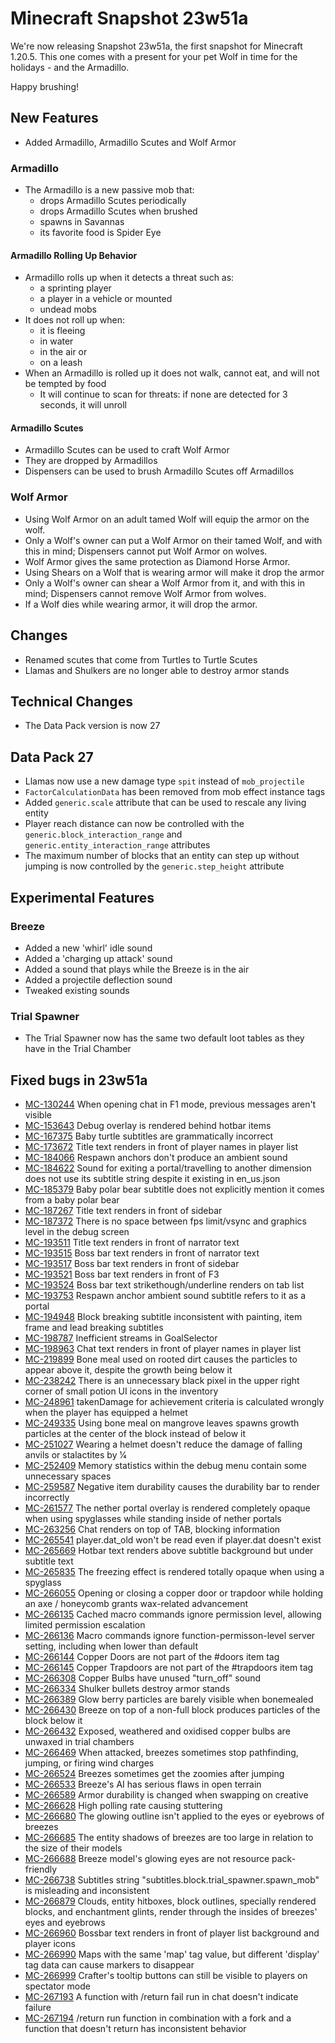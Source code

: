 # Minecraft Snapshot 23w51a

We're now releasing Snapshot 23w51a, the first snapshot for Minecraft 1.20.5. This one comes with a present for your pet Wolf in time for the holidays - and the Armadillo.

Happy brushing!

## New Features

-   Added Armadillo, Armadillo Scutes and Wolf Armor

### Armadillo

-   The Armadillo is a new passive mob that:
    -   drops Armadillo Scutes periodically
    -   drops Armadillo Scutes when brushed
    -   spawns in Savannas
    -   its favorite food is Spider Eye

#### Armadillo Rolling Up Behavior

-   Armadillo rolls up when it detects a threat such as:
    -   a sprinting player
    -   a player in a vehicle or mounted
    -   undead mobs
-   It does not roll up when:
    -   it is fleeing
    -   in water
    -   in the air or
    -   on a leash
-   When an Armadillo is rolled up it does not walk, cannot eat, and will not be tempted by food
    -   It will continue to scan for threats: if none are detected for 3 seconds, it will unroll

#### Armadillo Scutes

-   Armadillo Scutes can be used to craft Wolf Armor
-   They are dropped by Armadillos
-   Dispensers can be used to brush Armadillo Scutes off Armadillos

### Wolf Armor

-   Using Wolf Armor on an adult tamed Wolf will equip the armor on the wolf.
-   Only a Wolf's owner can put a Wolf Armor on their tamed Wolf, and with this in mind; Dispensers cannot put Wolf Armor on wolves.
-   Wolf Armor gives the same protection as Diamond Horse Armor.
-   Using Shears on a Wolf that is wearing armor will make it drop the armor
-   Only a Wolf's owner can shear a Wolf Armor from it, and with this in mind; Dispensers cannot remove Wolf Armor from wolves.
-   If a Wolf dies while wearing armor, it will drop the armor.

## Changes

-   Renamed scutes that come from Turtles to Turtle Scutes
-   Llamas and Shulkers are no longer able to destroy armor stands

## Technical Changes

-   The Data Pack version is now 27

## Data Pack 27

-   Llamas now use a new damage type `spit` instead of `mob_projectile`
-   `FactorCalculationData` has been removed from mob effect instance tags
-   Added `generic.scale` attribute that can be used to rescale any living entity
-   Player reach distance can now be controlled with the `generic.block_interaction_range` and `generic.entity_interaction_range` attributes
-   The maximum number of blocks that an entity can step up without jumping is now controlled by the `generic.step_height` attribute

## Experimental Features

### Breeze

-   Added a new 'whirl' idle sound
-   Added a 'charging up attack' sound
-   Added a sound that plays while the Breeze is in the air
-   Added a projectile deflection sound
-   Tweaked existing sounds

### Trial Spawner

-   The Trial Spawner now has the same two default loot tables as they have in the Trial Chamber

## Fixed bugs in 23w51a

-   [MC-130244](https://bugs.mojang.com/browse/MC-130244) When opening chat in F1 mode, previous messages aren't visible
-   [MC-153643](https://bugs.mojang.com/browse/MC-153643) Debug overlay is rendered behind hotbar items
-   [MC-167375](https://bugs.mojang.com/browse/MC-167375) Baby turtle subtitles are grammatically incorrect
-   [MC-173672](https://bugs.mojang.com/browse/MC-173672) Title text renders in front of player names in player list
-   [MC-184066](https://bugs.mojang.com/browse/MC-184066) Respawn anchors don't produce an ambient sound
-   [MC-184622](https://bugs.mojang.com/browse/MC-184622) Sound for exiting a portal/travelling to another dimension does not use its subtitle string despite it existing in en\_us.json
-   [MC-185379](https://bugs.mojang.com/browse/MC-185379) Baby polar bear subtitle does not explicitly mention it comes from a baby polar bear
-   [MC-187267](https://bugs.mojang.com/browse/MC-187267) Title text renders in front of sidebar
-   [MC-187372](https://bugs.mojang.com/browse/MC-187372) There is no space between fps limit/vsync and graphics level in the debug screen
-   [MC-193511](https://bugs.mojang.com/browse/MC-193511) Title text renders in front of narrator text
-   [MC-193515](https://bugs.mojang.com/browse/MC-193515) Boss bar text renders in front of narrator text
-   [MC-193517](https://bugs.mojang.com/browse/MC-193517) Boss bar text renders in front of sidebar
-   [MC-193521](https://bugs.mojang.com/browse/MC-193521) Boss bar text renders in front of F3
-   [MC-193524](https://bugs.mojang.com/browse/MC-193524) Boss bar text strikethough/underline renders on tab list
-   [MC-193753](https://bugs.mojang.com/browse/MC-193753) Respawn anchor ambient sound subtitle refers to it as a portal
-   [MC-194948](https://bugs.mojang.com/browse/MC-194948) Block breaking subtitle inconsistent with painting, item frame and lead breaking subtitles
-   [MC-198787](https://bugs.mojang.com/browse/MC-198787) Inefficient streams in GoalSelector
-   [MC-198963](https://bugs.mojang.com/browse/MC-198963) Chat text renders in front of player names in player list
-   [MC-219899](https://bugs.mojang.com/browse/MC-219899) Bone meal used on rooted dirt causes the particles to appear above it, despite the growth being below it
-   [MC-238242](https://bugs.mojang.com/browse/MC-238242) There is an unnecessary black pixel in the upper right corner of small potion UI icons in the inventory
-   [MC-248961](https://bugs.mojang.com/browse/MC-248961) takenDamage for achievement criteria is calculated wrongly when the player has equipped a helmet
-   [MC-249335](https://bugs.mojang.com/browse/MC-249335) Using bone meal on mangrove leaves spawns growth particles at the center of the block instead of below it
-   [MC-251027](https://bugs.mojang.com/browse/MC-251027) Wearing a helmet doesn't reduce the damage of falling anvils or stalactites by 1⁄4
-   [MC-252409](https://bugs.mojang.com/browse/MC-252409) Memory statistics within the debug menu contain some unnecessary spaces
-   [MC-259587](https://bugs.mojang.com/browse/MC-259587) Negative item durability causes the durability bar to render incorrectly
-   [MC-261577](https://bugs.mojang.com/browse/MC-261577) The nether portal overlay is rendered completely opaque when using spyglasses while standing inside of nether portals
-   [MC-263256](https://bugs.mojang.com/browse/MC-263256) Chat renders on top of TAB, blocking information
-   [MC-265541](https://bugs.mojang.com/browse/MC-265541) player.dat\_old won't be read even if player.dat doesn't exist
-   [MC-265669](https://bugs.mojang.com/browse/MC-265669) Hotbar text renders above subtitle background but under subtitle text
-   [MC-265835](https://bugs.mojang.com/browse/MC-265835) The freezing effect is rendered totally opaque when using a spyglass
-   [MC-266055](https://bugs.mojang.com/browse/MC-266055) Opening or closing a copper door or trapdoor while holding an axe / honeycomb grants wax-related advancement
-   [MC-266135](https://bugs.mojang.com/browse/MC-266135) Cached macro commands ignore permission level, allowing limited permission escalation
-   [MC-266136](https://bugs.mojang.com/browse/MC-266136) Macro commands ignore function-permisson-level server setting, including when lower than default
-   [MC-266144](https://bugs.mojang.com/browse/MC-266144) Copper Doors are not part of the #doors item tag
-   [MC-266145](https://bugs.mojang.com/browse/MC-266145) Copper Trapdoors are not part of the #trapdoors item tag
-   [MC-266308](https://bugs.mojang.com/browse/MC-266308) Copper Bulbs have unused "turn\_off" sound
-   [MC-266334](https://bugs.mojang.com/browse/MC-266334) Shulker bullets destroy armor stands
-   [MC-266389](https://bugs.mojang.com/browse/MC-266389) Glow berry particles are barely visible when bonemealed
-   [MC-266430](https://bugs.mojang.com/browse/MC-266430) Breeze on top of a non-full block produces particles of the block below it
-   [MC-266432](https://bugs.mojang.com/browse/MC-266432) Exposed, weathered and oxidised copper bulbs are unwaxed in trial chambers
-   [MC-266469](https://bugs.mojang.com/browse/MC-266469) When attacked, breezes sometimes stop pathfinding, jumping, or firing wind charges
-   [MC-266524](https://bugs.mojang.com/browse/MC-266524) Breezes sometimes get the zoomies after jumping
-   [MC-266533](https://bugs.mojang.com/browse/MC-266533) Breeze's AI has serious flaws in open terrain
-   [MC-266589](https://bugs.mojang.com/browse/MC-266589) Armor durability is changed when swapping on creative
-   [MC-266628](https://bugs.mojang.com/browse/MC-266628) High polling rate causing stuttering
-   [MC-266680](https://bugs.mojang.com/browse/MC-266680) The glowing outline isn't applied to the eyes or eyebrows of breezes
-   [MC-266685](https://bugs.mojang.com/browse/MC-266685) The entity shadows of breezes are too large in relation to the size of their models
-   [MC-266688](https://bugs.mojang.com/browse/MC-266688) Breeze model's glowing eyes are not resource pack-friendly
-   [MC-266738](https://bugs.mojang.com/browse/MC-266738) Subtitles string "subtitles.block.trial\_spawner.spawn\_mob" is misleading and inconsistent
-   [MC-266879](https://bugs.mojang.com/browse/MC-266879) Clouds, entity hitboxes, block outlines, specially rendered blocks, and enchantment glints, render through the insides of breezes' eyes and eyebrows
-   [MC-266960](https://bugs.mojang.com/browse/MC-266960) Bossbar text renders in front of player list background and player icons
-   [MC-266990](https://bugs.mojang.com/browse/MC-266990) Maps with the same 'map' tag value, but different 'display' tag data can cause markers to disappear
-   [MC-266999](https://bugs.mojang.com/browse/MC-266999) Crafter's tooltip buttons can still be visible to players on spectator mode
-   [MC-267193](https://bugs.mojang.com/browse/MC-267193) A function with /return fail run in chat doesn't indicate failure
-   [MC-267194](https://bugs.mojang.com/browse/MC-267194) /return run function in combination with a fork and a function that doesn't return has inconsistent behavior